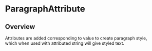# ParagraphAttribute

<TypeHeader/>

## Overview

Attributes are added corresponding to value to create paragraph style, 
which when used with attributed string will give styled text.

<ApiDocs/>
